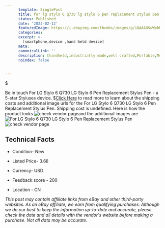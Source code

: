 ```yaml
---
      template: SinglePost
      title: for lg stylo 6 q730 lg stylo 6 pen replacement stylus pen
      status: Published
      date: '2023-02-12'
      featuredImage: https://i.ebayimg.com/thumbs/images/g/iQAAAOSwWphhn17U/s-l225.jpg
      categories: 
      excerpt: >-
        [smartphone,device ,hand held device]
      meta:
      canonicalLink: ''
      description: [handheld,industrially made,well crafted,Portable,Mobile,Compact,Convenient,Lightweight,Maneuverable,Man-portable,Miniature,Carriable,Hand-held,Light,Holdable,Transportable,Mobile device,Pocket-sized,On-the-go,Wireless,Cordless,Compact size,Convenient size, smartphone,device ,hand held device]
      noindex: false
      
        
---
```

$

Be in touch For LG Stylo 6 Q730 LG Stylo 6 Pen Replacement Stylus Pen - a 5-star Styluses device.
$[Click Here](https://www.ebay.com/itm/393833713357?hash=item5bb2518ecd%3Ag%3AiQAAAOSwWphhn17U&mkevt=1&mkcid=1&mkrid=711-53200-19255-0&campid=%253CePNCampaignId%253E&customid=%253CreferenceId%253E&toolid=10049) to read more to learn about the shipping costs and additional image urls for the For LG Stylo 6 Q730 LG Stylo 6 Pen Replacement Stylus Pen. Shipping cost is undefined. Here is how the product looks ![check vendor page](https://i.ebayimg.com/thumbs/images/g/iQAAAOSwWphhn17U/s-l225.jpg)and the additional images are![For LG Stylo 6 Q730 LG Stylo 6 Pen Replacement Stylus Pen](https://i.ebayimg.com/images/g/iQAAAOSwWphhn17U/s-l1200.jpg)![check vendor page](https://origin-galleryplus.ebayimg.com/ws/web/393833713357_2_0_1/225x225.jpg,https://origin-galleryplus.ebayimg.com/ws/web/393833713357_3_0_1/225x225.jpg,https://origin-galleryplus.ebayimg.com/ws/web/393833713357_4_0_1/225x225.jpg,https://origin-galleryplus.ebayimg.com/ws/web/393833713357_5_0_1/225x225.jpg,https://origin-galleryplus.ebayimg.com/ws/web/393833713357_6_0_1/225x225.jpg)



 ## Technical Facts 



     
      

 - Condition- New 


      

 - Listed Price- 3.68 


      

 - Currency- USD 


      

 - Feedback score - 200 


      

 - Location - CN 


      
      

 *_This post may contain affiliate links from eBay and other third-party websites. As an eBay affiliate, we earn from qualifying purchases. Although we do our best to keep the information up-to-date and accurate, please check the date and all details with the vendor's website before making a purchase. Not all data may be accurate._*






